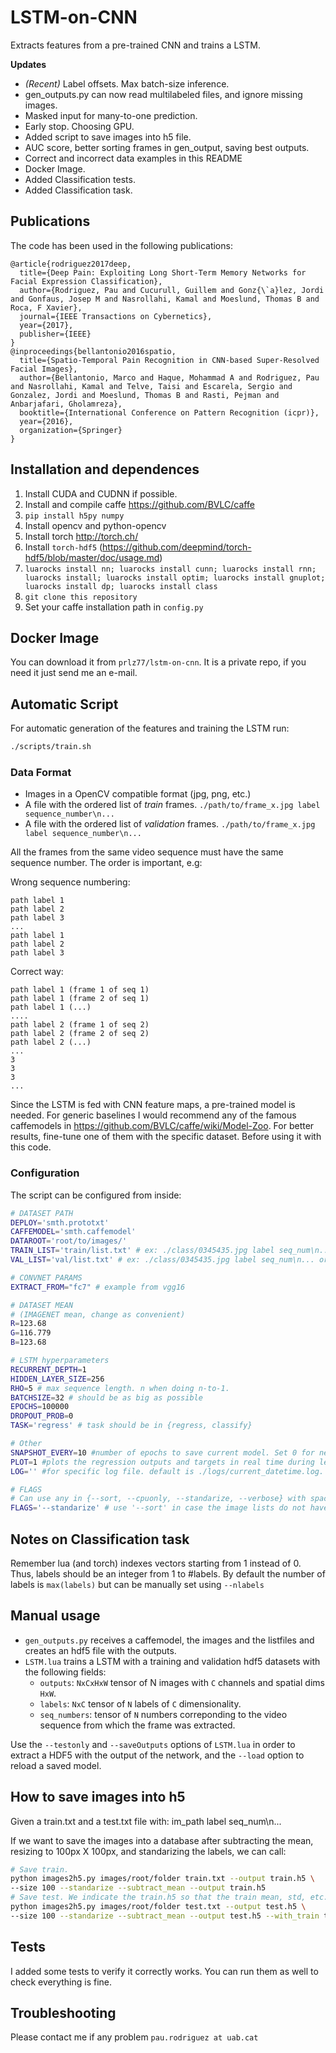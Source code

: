 # LSTM-on-CNN
Extracts features from a pre-trained CNN and trains a LSTM. 

**Updates**
* *(Recent)* Label offsets. Max batch-size inference. 
* gen_outputs.py can now read multilabeled files, and ignore missing images.
* Masked input for many-to-one prediction. 
* Early stop. Choosing GPU.
* Added script to save images into h5 file.
* AUC score, better sorting frames in gen_output, saving best outputs.
* Correct and incorrect data examples in this README
* Docker Image.
* Added Classification tests.
* Added Classification task.

## Publications
The code has been used in the following publications:

```
@article{rodriguez2017deep,
  title={Deep Pain: Exploiting Long Short-Term Memory Networks for Facial Expression Classification},
  author={Rodriguez, Pau and Cucurull, Guillem and Gonz{\`a}lez, Jordi and Gonfaus, Josep M and Nasrollahi, Kamal and Moeslund, Thomas B and Roca, F Xavier},
  journal={IEEE Transactions on Cybernetics},
  year={2017},
  publisher={IEEE}
}
@inproceedings{bellantonio2016spatio,
  title={Spatio-Temporal Pain Recognition in CNN-based Super-Resolved Facial Images},
  author={Bellantonio, Marco and Haque, Mohammad A and Rodriguez, Pau and Nasrollahi, Kamal and Telve, Taisi and Escarela, Sergio and Gonzalez, Jordi and Moeslund, Thomas B and Rasti, Pejman and Anbarjafari, Gholamreza},
  booktitle={International Conference on Pattern Recognition (icpr)},
  year={2016},
  organization={Springer}
}
```

## Installation and dependences
1. Install CUDA and CUDNN if possible.
2. Install and compile caffe https://github.com/BVLC/caffe
3. `pip install h5py numpy`
4. Install opencv and python-opencv
5. Install torch http://torch.ch/
6. Install `torch-hdf5` (https://github.com/deepmind/torch-hdf5/blob/master/doc/usage.md)
7. `luarocks install nn; luarocks install cunn; luarocks install rnn; luarocks install; luarocks install optim; luarocks install gnuplot; luarocks install dp; luarocks install class`
8. `git clone this repository`
9. Set your caffe installation path in `config.py`

## Docker Image
You can download it from `prlz77/lstm-on-cnn`. It is a private repo, if you need it just send me an e-mail.

## Automatic Script
For automatic generation of the features and training the LSTM run:

```bash
./scripts/train.sh
```
### Data Format
* Images in a OpenCV compatible format (jpg, png, etc.)
* A file with the ordered list of *train* frames. `./path/to/frame_x.jpg label sequence_number\n...`
* A file with the ordered list of *validation* frames. `./path/to/frame_x.jpg label sequence_number\n...`

All the frames from the same video sequence must have the same sequence number. The order is important, e.g:

Wrong sequence numbering:
```
path label 1
path label 2
path label 3
...
path label 1
path label 2
path label 3
```
Correct way:
```
path label 1 (frame 1 of seq 1)
path label 1 (frame 2 of seq 1)
path label 1 (...)
....
path label 2 (frame 1 of seq 2)
path label 2 (frame 2 of seq 2)
path label 2 (...)
...
3
3
3
...
```
Since the LSTM is fed with CNN feature maps, a pre-trained model is needed. For generic baselines I would recommend any of the famous caffemodels in https://github.com/BVLC/caffe/wiki/Model-Zoo. For better results, fine-tune one of them with the specific dataset. Before using it with this code.

### Configuration
The script can be configured from inside:

```bash
# DATASET PATH
DEPLOY='smth.prototxt'
CAFFEMODEL='smth.caffemodel'
DATAROOT='root/to/images/'
TRAIN_LIST='train/list.txt' # ex: ./class/0345435.jpg label seq_num\n... or ./0445342.jpg label seq_num\n, etc.
VAL_LIST='val/list.txt' # ex: ./class/0345435.jpg label seq_num\n... or ./0445342.jpg label seq_num\n, etc.

# CONVNET PARAMS
EXTRACT_FROM="fc7" # example from vgg16

# DATASET MEAN
# (IMAGENET mean, change as convenient)
R=123.68 
G=116.779
B=123.68

# LSTM hyperparameters
RECURRENT_DEPTH=1
HIDDEN_LAYER_SIZE=256
RHO=5 # max sequence length. n when doing n-to-1.
BATCHSIZE=32 # should be as big as possible
EPOCHS=100000
DROPOUT_PROB=0
TASK='regress' # task should be in {regress, classify}

# Other
SNAPSHOT_EVERY=10 #number of epochs to save current model. Set 0 for never.
PLOT=1 #plots the regression outputs and targets in real time during learning. Set n to plot every n epochs.
LOG='' #for specific log file. default is ./logs/current_datetime.log. Usage LOG='--logPath <path>'

# FLAGS
# Can use any in {--sort, --cpuonly, --standarize, --verbose} with spaces inbetween
FLAGS='--standarize' # use '--sort' in case the image lists do not have ordered frames
```

## Notes on Classification task
Remember lua (and torch) indexes vectors starting from 1 instead of 0. Thus, labels should be an integer from 1 to #labels.
By default the number of labels is ``max(labels)`` but can be manually set using ``--nlabels``

## Manual usage
* `gen_outputs.py` receives a caffemodel, the images and the listfiles and creates an hdf5 file with the outputs.
* `LSTM.lua` trains a LSTM with a training and validation hdf5 datasets with the following fields:
  - `outputs`: `NxCxHxW` tensor of N images with `C` channels and spatial dims `HxW`.
  - `labels`: `NxC` tensor of `N` labels of `C` dimensionality.
  - `seq_numbers`: tensor of `N` numbers correponding to the video sequence from which the frame was extracted.

Use the `--testonly` and `--saveOutputs` options of `LSTM.lua` in order to extract a HDF5 with the output of the network, and the `--load` option to reload a saved model.

## How to save images into h5
Given a train.txt and a test.txt file with: im_path label seq_num\n...

If we want to save the images into a database after subtracting the mean, resizing to 100px X 100px, and standarizing the labels, we can call:

```bash
# Save train.
python images2h5.py images/root/folder train.txt --output train.h5 \
--size 100 --standarize --subtract_mean --output train.h5
# Save test. We indicate the train.h5 so that the train mean, std, etc. are reused and we do not overfit.
python images2h5.py images/root/folder test.txt --output test.h5 \
--size 100 --standarize --subtract_mean --output test.h5 --with_train train.h5 
```

## Tests
I added some tests to verify it correctly works. You can run them as well to check everything is fine.

## Troubleshooting
Please contact me if any problem `pau.rodriguez at uab.cat`



